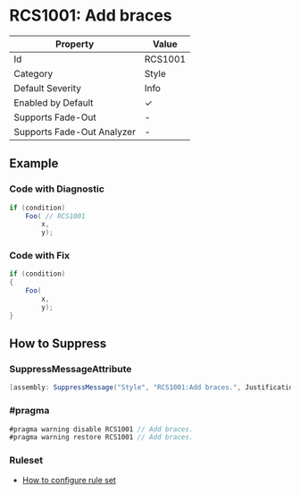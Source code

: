 # RCS1001: Add braces

| Property                    | Value    |
| --------------------------- | -------- |
| Id                          | RCS1001  |
| Category                    | Style    |
| Default Severity            | Info     |
| Enabled by Default          | &#x2713; |
| Supports Fade\-Out          | \-       |
| Supports Fade\-Out Analyzer | \-       |

## Example

### Code with Diagnostic

```csharp
if (condition)
    Foo( // RCS1001
        x,
        y);
```

### Code with Fix

```csharp
if (condition)
{
    Foo(
        x,
        y);
}
```

## How to Suppress

### SuppressMessageAttribute

```csharp
[assembly: SuppressMessage("Style", "RCS1001:Add braces.", Justification = "<Pending>")]
```

### \#pragma

```csharp
#pragma warning disable RCS1001 // Add braces.
#pragma warning restore RCS1001 // Add braces.
```

### Ruleset

* [How to configure rule set](../HowToConfigureAnalyzers.md)
